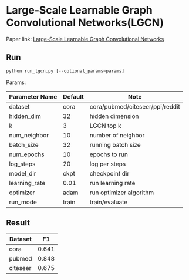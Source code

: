 Large-Scale Learnable Graph Convolutional Networks(LGCN)
============

Paper link: [Large-Scale Learnable Graph Convolutional Networks](https://arxiv.org/pdf/1808.03965.pdf)

Run
-------
```python
python run_lgcn.py [--optional_params=params]
```

Params:

| Parameter Name | Default | Note |
| ----------------- | -------------- | ------------------------------- |
| dataset           | cora           | cora/pubmed/citeseer/ppi/reddit |
| hidden_dim        | 32             | hidden dimension                |
| k                 | 3              | LGCN top k                      |
| num_neighbor      | 10              | number of neighbor              |
| batch_size        | 32             | running batch size              |
| num_epochs        | 10             | epochs to run                   |
| log_steps         | 20             | log per steps                   |
| model_dir         | ckpt           | checkpoint dir                  |
| learning_rate     | 0.01           | run learning rate               |
| optimizer         | adam           | run optimizer algorithm         |
| run_mode          | train          | train/evaluate                  |

Result
------
| Dataset | F1 |
| ---------- | ------------------ |
| cora       | 0.641              |
| pubmed     | 0.848              |
| citeseer   | 0.675              |

